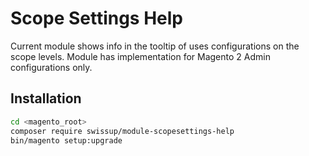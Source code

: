 # Scope Settings Help

Current module shows info in the tooltip of uses configurations on the scope levels.
Module has implementation for Magento 2 Admin configurations only.

## Installation

```bash
cd <magento_root>
composer require swissup/module-scopesettings-help
bin/magento setup:upgrade
```
